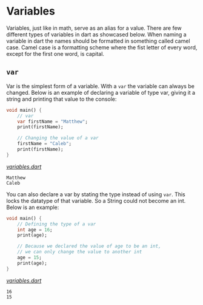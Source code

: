 # Variables

Variables, just like in math, serve as an alias for a value. There are few different types of variables in dart as showcased below. When naming a variable in dart the names should be formatted in something called camel case. Camel case is a formatting scheme where the fist letter of every word, except for the first one word, is capital.

## `var`

Var is the simplest form of a variable. With a `var` the variable can always be changed. Below is an example of declaring a variable of type var, giving it a string and printing that value to the console:

```dart
void main() {
    // var
    var firstName = "Matthew";
    print(firstName);

    // Changing the value of a var
    firstName = "Caleb";
    print(firstName);
}
```

_[variables.dart](code/variables.dart)_

```
Matthew
Caleb
```

You can also declare a var by stating the type instead of using `var`. This locks the datatype of that variable. So a String could not become an int. Below is an example:

```dart
void main() {
    // Defining the type of a var
    int age = 16;
    print(age);

    // Because we declared the value of age to be an int,
    // we can only change the value to another int
    age = 15;
    print(age);
}
```

_[variables.dart](code/variables.dart)_

```
16
15
```

